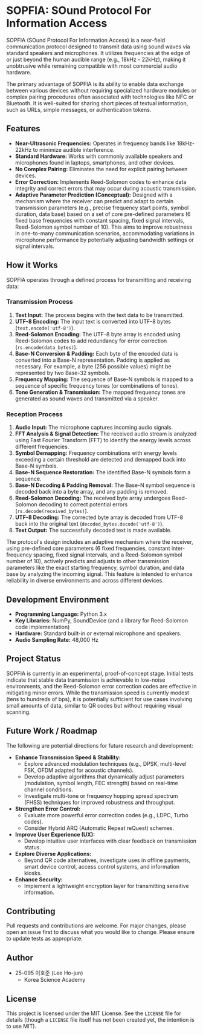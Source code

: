 # SOPFIA: SOund Protocol For Information Access

SOPFIA (SOund Protocol For Information Access) is a near-field communication protocol designed to transmit data using sound waves via standard speakers and microphones. It utilizes frequencies at the edge of or just beyond the human audible range (e.g., 18kHz - 22kHz), making it unobtrusive while remaining compatible with most commercial audio hardware.

The primary advantage of SOPFIA is its ability to enable data exchange between various devices without requiring specialized hardware modules or complex pairing procedures often associated with technologies like NFC or Bluetooth. It is well-suited for sharing short pieces of textual information, such as URLs, simple messages, or authentication tokens.

## Features

*   **Near-Ultrasonic Frequencies:** Operates in frequency bands like 18kHz-22kHz to minimize audible interference.
*   **Standard Hardware:** Works with commonly available speakers and microphones found in laptops, smartphones, and other devices.
*   **No Complex Pairing:** Eliminates the need for explicit pairing between devices.
*   **Error Correction:** Implements Reed-Solomon codes to enhance data integrity and correct errors that may occur during acoustic transmission.
*   **Adaptive Parameter Prediction (Conceptual):** Designed with a mechanism where the receiver can predict and adapt to certain transmission parameters (e.g., precise frequency start points, symbol duration, data base) based on a set of core pre-defined parameters (6 fixed base frequencies with constant spacing, fixed signal intervals, Reed-Solomon symbol number of 10). This aims to improve robustness in one-to-many communication scenarios, accommodating variations in microphone performance by potentially adjusting bandwidth settings or signal intervals.

## How it Works

SOPFIA operates through a defined process for transmitting and receiving data:

### Transmission Process

1.  **Text Input:** The process begins with the text data to be transmitted.
2.  **UTF-8 Encoding:** The input text is converted into UTF-8 bytes (`text.encode('utf-8')`).
3.  **Reed-Solomon Encoding:** The UTF-8 byte array is encoded using Reed-Solomon codes to add redundancy for error correction (`rs.encode(data_bytes)`).
4.  **Base-N Conversion & Padding:** Each byte of the encoded data is converted into a Base-N representation. Padding is applied as necessary. For example, a byte (256 possible values) might be represented by two Base-32 symbols.
5.  **Frequency Mapping:** The sequence of Base-N symbols is mapped to a sequence of specific frequency tones (or combinations of tones).
6.  **Tone Generation & Transmission:** The mapped frequency tones are generated as sound waves and transmitted via a speaker.

### Reception Process

1.  **Audio Input:** The microphone captures incoming audio signals.
2.  **FFT Analysis & Signal Detection:** The received audio stream is analyzed using Fast Fourier Transform (FFT) to identify the energy levels across different frequencies.
3.  **Symbol Demapping:** Frequency combinations with energy levels exceeding a certain threshold are detected and demapped back into Base-N symbols.
4.  **Base-N Sequence Restoration:** The identified Base-N symbols form a sequence.
5.  **Base-N Decoding & Padding Removal:** The Base-N symbol sequence is decoded back into a byte array, and any padding is removed.
6.  **Reed-Solomon Decoding:** The received byte array undergoes Reed-Solomon decoding to correct potential errors (`rs.decode(received_bytes)`).
7.  **UTF-8 Decoding:** The corrected byte array is decoded from UTF-8 back into the original text (`decoded_bytes.decode('utf-8')`).
8.  **Text Output:** The successfully decoded text is made available.

The protocol's design includes an adaptive mechanism where the receiver, using pre-defined core parameters (6 fixed frequencies, constant inter-frequency spacing, fixed signal intervals, and a Reed-Solomon symbol number of 10), actively predicts and adjusts to other transmission parameters like the exact starting frequency, symbol duration, and data base by analyzing the incoming signal. This feature is intended to enhance reliability in diverse environments and across different devices.

## Development Environment

*   **Programming Language:** Python 3.x
*   **Key Libraries:** NumPy, SoundDevice (and a library for Reed-Solomon code implementation)
*   **Hardware:** Standard built-in or external microphone and speakers.
*   **Audio Sampling Rate:** 48,000 Hz

## Project Status

SOPFIA is currently in an experimental, proof-of-concept stage. Initial tests indicate that stable data transmission is achievable in low-noise environments, and the Reed-Solomon error correction codes are effective in mitigating minor errors. While the transmission speed is currently modest (tens to hundreds of bps), it is potentially sufficient for use cases involving small amounts of data, similar to QR codes but without requiring visual scanning.

## Future Work / Roadmap

The following are potential directions for future research and development:

*   **Enhance Transmission Speed & Stability:**
    *   Explore advanced modulation techniques (e.g., DPSK, multi-level FSK, OFDM adapted for acoustic channels).
    *   Develop adaptive algorithms that dynamically adjust parameters (modulation, symbol length, FEC strength) based on real-time channel conditions.
    *   Investigate multi-tone or frequency hopping spread spectrum (FHSS) techniques for improved robustness and throughput.
*   **Strengthen Error Control:**
    *   Evaluate more powerful error correction codes (e.g., LDPC, Turbo codes).
    *   Consider Hybrid ARQ (Automatic Repeat reQuest) schemes.
*   **Improve User Experience (UX):**
    *   Develop intuitive user interfaces with clear feedback on transmission status.
*   **Explore Diverse Applications:**
    *   Beyond QR code alternatives, investigate uses in offline payments, smart device control, access control systems, and information kiosks.
*   **Enhance Security:**
    *   Implement a lightweight encryption layer for transmitting sensitive information.

## Contributing

Pull requests and contributions are welcome. For major changes, please open an issue first to discuss what you would like to change. Please ensure to update tests as appropriate.

## Author

*   25-095 이호준 (Lee Ho-jun)
    *   Korea Science Academy

## License

This project is licensed under the MIT License. See the `LICENSE` file for details (though a `LICENSE` file itself has not been created yet, the intention is to use MIT). 